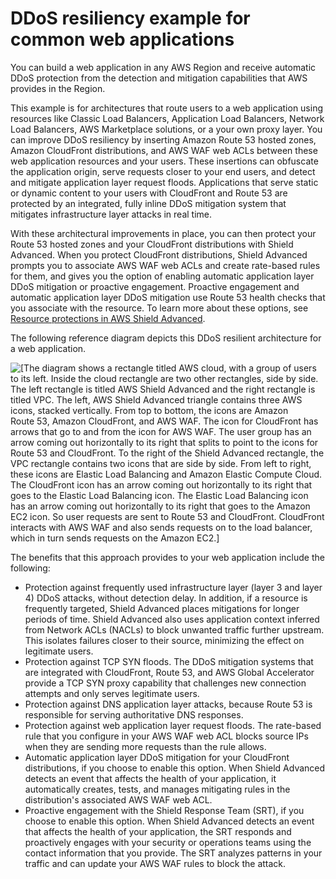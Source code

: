 # DDoS resiliency example for common web applications<a name="ddos-resiliency-example-web"></a>

You can build a web application in any AWS Region and receive automatic DDoS protection from the detection and mitigation capabilities that AWS provides in the Region\. 

This example is for architectures that route users to a web application using resources like Classic Load Balancers, Application Load Balancers, Network Load Balancers, AWS Marketplace solutions, or a your own proxy layer\. You can improve DDoS resiliency by inserting Amazon Route 53 hosted zones, Amazon CloudFront distributions, and AWS WAF web ACLs between these web application resources and your users\. These insertions can obfuscate the application origin, serve requests closer to your end users, and detect and mitigate application layer request floods\. Applications that serve static or dynamic content to your users with CloudFront and Route 53 are protected by an integrated, fully inline DDoS mitigation system that mitigates infrastructure layer attacks in real time\.

With these architectural improvements in place, you can then protect your Route 53 hosted zones and your CloudFront distributions with Shield Advanced\. When you protect CloudFront distributions, Shield Advanced prompts you to associate AWS WAF web ACLs and create rate\-based rules for them, and gives you the option of enabling automatic application layer DDoS mitigation or proactive engagement\. Proactive engagement and automatic application layer DDoS mitigation use Route 53 health checks that you associate with the resource\. To learn more about these options, see [Resource protections in AWS Shield Advanced](ddos-resource-protections.md)\. 

The following reference diagram depicts this DDoS resilient architecture for a web application\.

![\[The diagram shows a rectangle titled AWS cloud, with a group of users to its left. Inside the cloud rectangle are two other rectangles, side by side. The left rectangle is titled AWS Shield Advanced and the right rectangle is titled VPC. The left, AWS Shield Advanced triangle contains three AWS icons, stacked vertically. From top to bottom, the icons are Amazon Route 53, Amazon CloudFront, and AWS WAF. The icon for CloudFront has arrows that go to and from the icon for AWS WAF. The user group has an arrow coming out horizontally to its right that splits to point to the icons for Route 53 and CloudFront. To the right of the Shield Advanced rectangle, the VPC rectangle contains two icons that are side by side. From left to right, these icons are Elastic Load Balancing and Amazon Elastic Compute Cloud. The CloudFront icon has an arrow coming out horizontally to its right that goes to the Elastic Load Balancing icon. The Elastic Load Balancing icon has an arrow coming out horizontally to its right that goes to the Amazon EC2 icon. So user requests are sent to Route 53 and CloudFront. CloudFront interacts with AWS WAF and also sends requests on to the load balancer, which in turn sends requests on the Amazon EC2.\]](http://docs.aws.amazon.com/waf/latest/developerguide/)

The benefits that this approach provides to your web application include the following:
+ Protection against frequently used infrastructure layer \(layer 3 and layer 4\) DDoS attacks, without detection delay\. In addition, if a resource is frequently targeted, Shield Advanced places mitigations for longer periods of time\. Shield Advanced also uses application context inferred from Network ACLs \(NACLs\) to block unwanted traffic further upstream\. This isolates failures closer to their source, minimizing the effect on legitimate users\. 
+ Protection against TCP SYN floods\. The DDoS mitigation systems that are integrated with CloudFront, Route 53, and AWS Global Accelerator provide a TCP SYN proxy capability that challenges new connection attempts and only serves legitimate users\.
+ Protection against DNS application layer attacks, because Route 53 is responsible for serving authoritative DNS responses\. 
+ Protection against web application layer request floods\. The rate\-based rule that you configure in your AWS WAF web ACL blocks source IPs when they are sending more requests than the rule allows\. 
+ Automatic application layer DDoS mitigation for your CloudFront distributions, if you choose to enable this option\. When Shield Advanced detects an event that affects the health of your application, it automatically creates, tests, and manages mitigating rules in the distribution's associated AWS WAF web ACL\. 
+ Proactive engagement with the Shield Response Team \(SRT\), if you choose to enable this option\. When Shield Advanced detects an event that affects the health of your application, the SRT responds and proactively engages with your security or operations teams using the contact information that you provide\. The SRT analyzes patterns in your traffic and can update your AWS WAF rules to block the attack\.